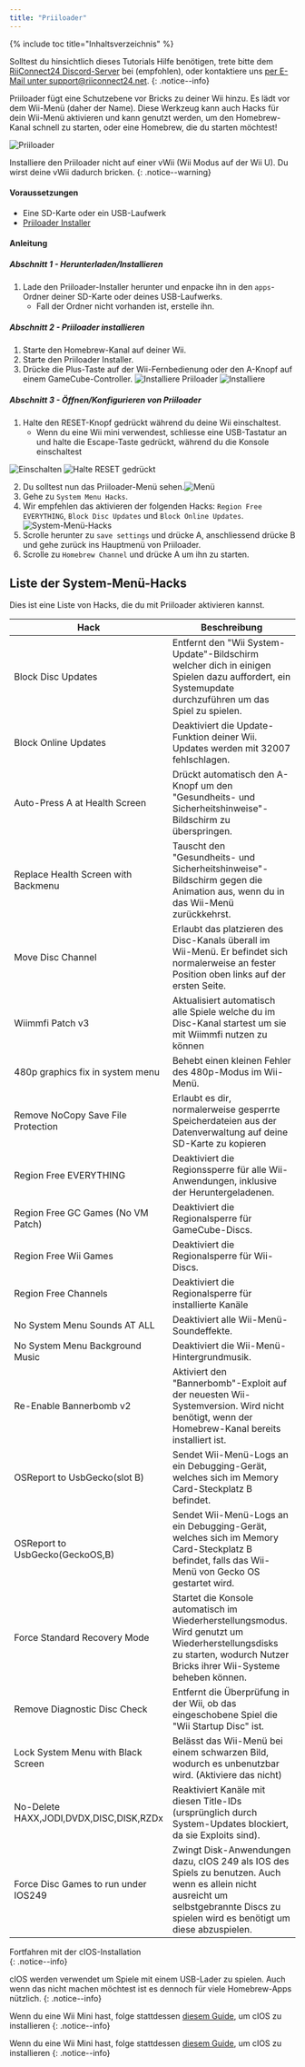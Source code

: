 ```yaml
---
title: "Priiloader"
---
```


{% include toc title="Inhaltsverzeichnis" %}

Solltest du hinsichtlich dieses Tutorials Hilfe benötigen, trete bitte dem [RiiConnect24 Discord-Server](https://discord.gg/rc24) bei (empfohlen), oder kontaktiere uns [per E-Mail unter support@riiconnect24.net](mailto:support@riiconnect24.net).
{: .notice--info}

Priiloader fügt eine Schutzebene vor Bricks zu deiner Wii hinzu. Es lädt vor dem Wii-Menü (daher der Name). Diese Werkzeug kann auch Hacks für dein Wii-Menü aktivieren und kann genutzt werden, um den Homebrew-Kanal schnell zu starten, oder eine Homebrew, die du starten möchtest!

![Priiloader](/images/priiloader.jpg)

Installiere den Priiloader nicht auf einer vWii (Wii Modus auf der Wii U). Du wirst deine vWii dadurch bricken.
{: .notice--warning}

#### Voraussetzungen
* Eine SD-Karte oder ein USB-Laufwerk
* [Priiloader Installer](assets/files/Priiloader_v0_9.zip)

#### Anleitung
##### Abschnitt 1 - Herunterladen/Installieren

1. Lade den Priiloader-Installer herunter und enpacke ihn in den `apps`-Ordner deiner SD-Karte oder deines USB-Laufwerks.
    * Fall der Ordner nicht vorhanden ist, erstelle ihn.

##### Abschnitt 2 - Priiloader installieren

1. Starte den Homebrew-Kanal auf deiner Wii.
2. Starte den Priiloader Installer.
3. Drücke die Plus-Taste auf der Wii-Fernbedienung oder den A-Knopf auf einem GameCube-Controller. ![Installiere Priiloader](/images/Priiloader/installer.png) ![Installiere](/images/Priiloader/installing.png)

##### Abschnitt 3 - Öffnen/Konfigurieren von Priiloader

1. Halte den RESET-Knopf gedrückt während du deine Wii einschaltest.
    * Wenn du eine Wii mini verwendest, schliesse eine USB-Tastatur an und halte die Escape-Taste gedrückt, während du die Konsole einschaltest

![Einschalten](/images/Priiloader/on.jpg) ![Halte RESET gedrückt](/images/Priiloader/reset.jpg)

2. Du solltest nun das Priiloader-Menü sehen.![Menü](/images/Priiloader/mainmenu.png)
3. Gehe zu `System Menu Hacks`.
4. Wir empfehlen das aktivieren der folgenden Hacks: `Region Free EVERYTHING`, `Block Disc Updates` und `Block Online Updates`. ![System-Menü-Hacks](/images/Priiloader/hacks.png)
1. Scrolle herunter zu `save settings` und drücke A, anschliessend drücke B und gehe zurück ins Hauptmenü von Priiloader.
1. Scrolle zu `Homebrew Channel` und drücke A um ihn zu starten.

## Liste der System-Menü-Hacks

Dies ist eine Liste von Hacks, die du mit Priiloader aktivieren kannst.

| Hack                                    | Beschreibung                                                                                                                                                                          |
| --------------------------------------- | ------------------------------------------------------------------------------------------------------------------------------------------------------------------------------------- |
| Block Disc Updates                      | Entfernt den "Wii System-Update"-Bildschirm welcher dich in einigen Spielen dazu auffordert, ein Systemupdate durchzuführen um das Spiel zu spielen.                                  |
| Block Online Updates                    | Deaktiviert die Update-Funktion deiner Wii. Updates werden mit 32007 fehlschlagen.                                                                                                    |
| Auto-Press A at Health Screen           | Drückt automatisch den A-Knopf um den "Gesundheits- und Sicherheitshinweise"-Bildschirm zu überspringen.                                                                              |
| Replace Health Screen with Backmenu     | Tauscht den "Gesundheits- und Sicherheitshinweise"-Bildschirm gegen die Animation aus, wenn du in das Wii-Menü zurückkehrst.                                                          |
| Move Disc Channel                       | Erlaubt das platzieren des Disc-Kanals überall im Wii-Menü. Er befindet sich normalerweise an fester Position oben links auf der ersten Seite.                                        |
| Wiimmfi Patch v3                        | Aktualisiert automatisch alle Spiele welche du im Disc-Kanal startest um sie mit Wiimmfi nutzen zu können                                                                             |
| 480p graphics fix in system menu        | Behebt einen kleinen Fehler des 480p-Modus im Wii-Menü.                                                                                                                               |
| Remove NoCopy Save File Protection      | Erlaubt es dir, normalerweise gesperrte Speicherdateien aus der Datenverwaltung auf deine SD-Karte zu kopieren                                                                        |
| Region Free EVERYTHING                  | Deaktiviert die Regionssperre für alle Wii-Anwendungen, inklusive der Heruntergeladenen.                                                                                              |
| Region Free GC Games (No VM Patch)      | Deaktiviert die Regionalsperre für GameCube-Discs.                                                                                                                                    |
| Region Free Wii Games                   | Deaktiviert die Regionalsperre für Wii-Discs.                                                                                                                                         |
| Region Free Channels                    | Deaktiviert die Regionalsperre für installierte Kanäle                                                                                                                                |
| No System Menu Sounds AT ALL            | Deaktiviert alle Wii-Menü-Soundeffekte.                                                                                                                                               |
| No System Menu Background Music         | Deaktiviert die Wii-Menü-Hintergrundmusik.                                                                                                                                            |
| Re-Enable Bannerbomb v2                 | Aktiviert den "Bannerbomb"-Exploit auf der neuesten Wii-Systemversion. Wird nicht benötigt, wenn der Homebrew-Kanal bereits installiert ist.                                          |
| OSReport to UsbGecko(slot B)            | Sendet Wii-Menü-Logs an ein Debugging-Gerät, welches sich im Memory Card-Steckplatz B befindet.                                                                                       |
| OSReport to UsbGecko(GeckoOS,B)         | Sendet Wii-Menü-Logs an ein Debugging-Gerät, welches sich im Memory Card-Steckplatz B befindet, falls das Wii-Menü von Gecko OS gestartet wird.                                       |
| Force Standard Recovery Mode            | Startet die Konsole automatisch im Wiederherstellungsmodus. Wird genutzt um Wiederherstellungsdisks zu starten, wodurch Nutzer Bricks ihrer Wii-Systeme beheben können.               |
| Remove Diagnostic Disc Check            | Entfernt die Überprüfung in der Wii, ob das eingeschobene Spiel die "Wii Startup Disc" ist.                                                                                           |
| Lock System Menu with Black Screen      | Belässt das Wii-Menü bei einem schwarzen Bild, wodurch es unbenutzbar wird. (Aktiviere das nicht)                                                                                     |
| No-Delete HAXX,JODI,DVDX,DISC,DISK,RZDx | Reaktiviert Kanäle mit diesen Title-IDs (ursprünglich durch System-Updates blockiert, da sie Exploits sind).                                                                          |
| Force Disc Games to run under IOS249    | Zwingt Disk-Anwendungen dazu, cIOS 249 als IOS des Spiels zu benutzen. Auch wenn es allein nicht ausreicht um selbstgebrannte Discs zu spielen wird es benötigt um diese abzuspielen. |


Fortfahren mit der cIOS-Installation<br>
{: .notice--info}

cIOS werden verwendet um Spiele mit einem USB-Lader zu spielen. Auch wenn das nicht machen möchtest ist es dennoch für viele Homebrew-Apps nützlich.
{: .notice--info}

Wenn du eine Wii Mini hast, folge stattdessen [diesem Guide](cios-mini), um cIOS zu installieren
{: .notice--info}

Wenn du eine Wii Mini hast, folge stattdessen [diesem Guide](cios), um cIOS zu installieren
{: .notice--info}
